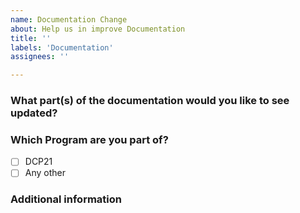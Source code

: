 ```yaml
---
name: Documentation Change
about: Help us in improve Documentation 
title: ''
labels: 'Documentation'
assignees: ''

---
```



### What part(s) of the documentation would you like to see updated?

<!-- Give as much detail as you can to help us understand the change you want to see. Why should the docs be changed? What use cases does it support? What is the expected outcome? -->

### Which Program are you part of?
<!--
Example how to mark a checkbox:-
- [x] Part of this program.
-->
- [ ] DCP21
- [ ] Any other

### Additional information

<!-- Add any other context or screenshots about the feature request here. -->

